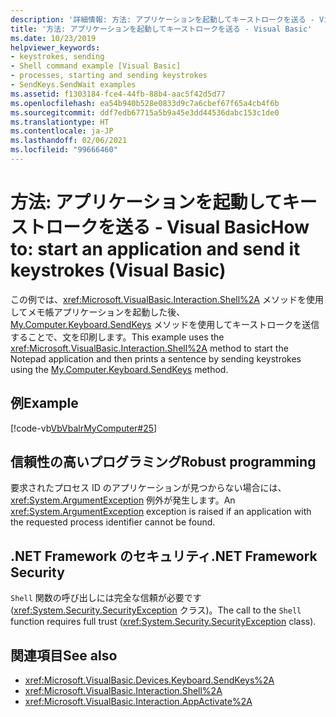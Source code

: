 ```yaml
---
description: '詳細情報: 方法: アプリケーションを起動してキーストロークを送る ‐ Visual Basic'
title: '方法: アプリケーションを起動してキーストロークを送る ‐ Visual Basic'
ms.date: 10/23/2019
helpviewer_keywords:
- keystrokes, sending
- Shell command example [Visual Basic]
- processes, starting and sending keystrokes
- SendKeys.SendWait examples
ms.assetid: f1303184-fce4-44fb-88b4-aac5f42d5d77
ms.openlocfilehash: ea54b940b528e0833d9c7a6cbef67f65a4cb4f6b
ms.sourcegitcommit: ddf7edb67715a5b9a45e3dd44536dabc153c1de0
ms.translationtype: HT
ms.contentlocale: ja-JP
ms.lasthandoff: 02/06/2021
ms.locfileid: "99666460"
---
```

# <a name="how-to-start-an-application-and-send-it-keystrokes-visual-basic"></a><span data-ttu-id="02dd2-103">方法: アプリケーションを起動してキーストロークを送る ‐ Visual Basic</span><span class="sxs-lookup"><span data-stu-id="02dd2-103">How to: start an application and send it keystrokes (Visual Basic)</span></span>

<span data-ttu-id="02dd2-104">この例では、<xref:Microsoft.VisualBasic.Interaction.Shell%2A> メソッドを使用してメモ帳アプリケーションを起動した後、[My.Computer.Keyboard.SendKeys](xref:Microsoft.VisualBasic.Devices.Keyboard.SendKeys%2A) メソッドを使用してキーストロークを送信することで、文を印刷します。</span><span class="sxs-lookup"><span data-stu-id="02dd2-104">This example uses the <xref:Microsoft.VisualBasic.Interaction.Shell%2A> method to start the Notepad application and then prints a sentence by sending keystrokes using the [My.Computer.Keyboard.SendKeys](xref:Microsoft.VisualBasic.Devices.Keyboard.SendKeys%2A) method.</span></span>

## <a name="example"></a><span data-ttu-id="02dd2-105">例</span><span class="sxs-lookup"><span data-stu-id="02dd2-105">Example</span></span>

[!code-vb[VbVbalrMyComputer#25](~/samples/snippets/visualbasic/VS_Snippets_VBCSharp/VbVbalrMyComputer/VB/Class2.vb#25)]

## <a name="robust-programming"></a><span data-ttu-id="02dd2-106">信頼性の高いプログラミング</span><span class="sxs-lookup"><span data-stu-id="02dd2-106">Robust programming</span></span>

<span data-ttu-id="02dd2-107">要求されたプロセス ID のアプリケーションが見つからない場合には、<xref:System.ArgumentException> 例外が発生します。</span><span class="sxs-lookup"><span data-stu-id="02dd2-107">An <xref:System.ArgumentException> exception is raised if an application with the requested process identifier cannot be found.</span></span>  
  
## <a name="net-framework-security"></a><span data-ttu-id="02dd2-108">.NET Framework のセキュリティ</span><span class="sxs-lookup"><span data-stu-id="02dd2-108">.NET Framework Security</span></span>

<span data-ttu-id="02dd2-109">`Shell` 関数の呼び出しには完全な信頼が必要です (<xref:System.Security.SecurityException> クラス)。</span><span class="sxs-lookup"><span data-stu-id="02dd2-109">The call to the `Shell` function requires full trust (<xref:System.Security.SecurityException> class).</span></span>

## <a name="see-also"></a><span data-ttu-id="02dd2-110">関連項目</span><span class="sxs-lookup"><span data-stu-id="02dd2-110">See also</span></span>

- <xref:Microsoft.VisualBasic.Devices.Keyboard.SendKeys%2A>
- <xref:Microsoft.VisualBasic.Interaction.Shell%2A>
- <xref:Microsoft.VisualBasic.Interaction.AppActivate%2A>
